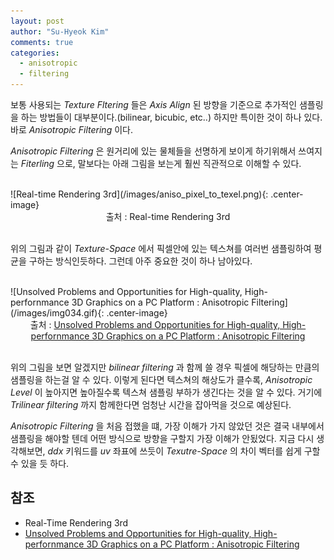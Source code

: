 ```yaml
---
layout: post
author: "Su-Hyeok Kim"
comments: true
categories:
  - anisotropic
  - filtering
---
```


보통 사용되는 _Texture Fltering_ 들은 _Axis Align_ 된 방향을 기준으로 추가적인 샘플링을 하는 방법들이 대부분이다.(bilinear, bicubic, etc..) 하지만 특이한 것이 하나 있다. 바로 _Anisotropic Filtering_ 이다.

_Anisotropic Filtering_ 은 원거리에 있는 물체들을 선명하게 보이게 하기위해서 쓰여지는 _Fiterling_ 으로, 말보다는 아래 그림을 보는게 훨씬 직관적으로 이해할 수 있다.

<br/>
![Real-time Rendering 3rd](/images/aniso_pixel_to_texel.png){: .center-image}
<center>출처 : Real-time Rendering 3rd</a>
</center>
<br/>

위의 그림과 같이 _Texture-Space_ 에서 픽셀안에 있는 텍스쳐를 여러번 샘플링하여 평균을 구하는 방식인듯하다. 그런데 아주 중요한 것이 하나 남아있다.

<br/>
![Unsolved Problems and Opportunities for High-quality, High-perfornmance 3D Graphics on a PC Platform : Anisotropic Filtering](/images/img034.gif){: .center-image}
<center>출처 : <a href="http://www.graphicshardware.org/previous/www_1998/presentations/kirk/sld030.htm">Unsolved Problems and Opportunities for High-quality, High-perfornmance 3D Graphics on a PC Platform : Anisotropic Filtering</a>
</center>
<br/>

위의 그림을 보면 알겠지만 _bilinear filtering_ 과 함께 쓸 경우 픽셀에 해당하는 만큼의 샘플링을 하는걸 알 수 있다. 이렇게 된다면 텍스쳐의 해상도가 클수록, _Anisotropic Level_ 이 높아지면 높아질수록 텍스쳐 샘플링 부하가 생긴다는 것을 알 수 있다. 거기에 _Trilinear filtering_ 까지 함께한다면 엄청난 시간을 잡아먹을 것으로 예상된다.

_Anisotropic Filtering_ 을 처음 접했을 떄, 가장 이해가 가지 않았던 것은 결국 내부에서 샘플링을 해야할 텐데 어떤 방식으로 방향을 구할지 가장 이해가 안됬었다. 지금 다시 생각해보면, _ddx_ 키워드를 _uv_ 좌표에 쓰듯이 _Texutre-Space_ 의 차이 벡터를 쉽게 구할 수 있을 듯 하다.

## 참조

 - Real-Time Rendering 3rd
 - [Unsolved Problems and Opportunities for High-quality, High-perfornmance 3D Graphics on a PC Platform : Anisotropic Filtering](http://www.graphicshardware.org/previous/www_1998/presentations/kirk/sld030.htm)
